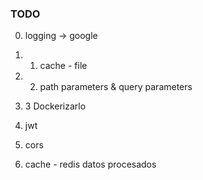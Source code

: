 ### TODO


0. logging -> google

0. 1. cache - file

0. 2. path parameters & query parameters

0. 3 Dockerizarlo


1. jwt

2. cors

3. cache - redis datos procesados










